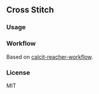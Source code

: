 
Cross Stitch
----

### Usage

### Workflow

Based on [calcit-reacher-workflow](https://github.com/mvc-works/calcit-reacher-workflow).

### License

MIT
